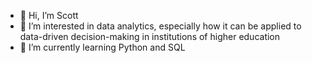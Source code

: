 - 👋 Hi, I’m Scott
- 👀 I’m interested in data analytics, especially how it can be applied to data-driven decision-making in institutions of higher education
- 🌱 I’m currently learning Python and SQL


<!---
showland92/showland92 is a ✨ special ✨ repository because its `README.md` (this file) appears on your GitHub profile.
You can click the Preview link to take a look at your changes.
--->
